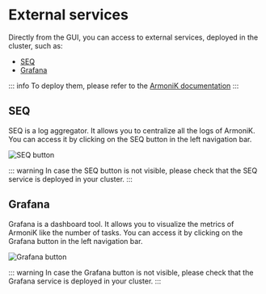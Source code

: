 # External services


Directly from the GUI, you can access to external services, deployed in the cluster, such as:

- [SEQ](https://datalust.co/seq)
- [Grafana](https://grafana.com/)

::: info
To deploy them, please refer to the [ArmoniK documentation](https://aneoconsulting.github.io/Armonik/)
:::

## SEQ

SEQ is a log aggregator. It allows you to centralize all the logs of ArmoniK. You can access it by clicking on the SEQ button in the left navigation bar.

![SEQ button](./assets/seq.png)

::: warning
In case the SEQ button is not visible, please check that the SEQ service is deployed in your cluster.
:::

## Grafana

Grafana is a dashboard tool. It allows you to visualize the metrics of ArmoniK like the number of tasks. You can access it by clicking on the Grafana button in the left navigation bar.

![Grafana button](./assets/grafana.png)

::: warning
In case the Grafana button is not visible, please check that the Grafana service is deployed in your cluster.
:::

